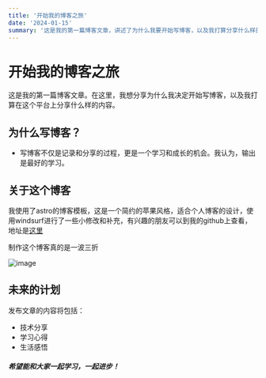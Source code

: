 ```yaml
---
title: '开始我的博客之旅'
date: '2024-01-15'
summary: '这是我的第一篇博客文章，讲述了为什么我要开始写博客，以及我打算分享什么样的内容。'
---
```


# 开始我的博客之旅

这是我的第一篇博客文章。在这里，我想分享为什么我决定开始写博客，以及我打算在这个平台上分享什么样的内容。

## 为什么写博客？

- 写博客不仅是记录和分享的过程，更是一个学习和成长的机会。我认为，输出是最好的学习。

## 关于这个博客

我使用了astro的博客模板，这是一个简约的苹果风格，适合个人博客的设计，使用windsurf进行了一些小修改和补充，有兴趣的朋友可以到我的github上查看，地址是[这里](/blog-images/first-post/blog1.png)

制作这个博客真的是一波三折

![image](https://user-images.githubusercontent.com/70415291/216753115-3a5a2a3f-3c2d-4c2f-8d4b-1cfcf7f2c07c.png)


## 未来的计划

发布文章的内容将包括：

- 技术分享
- 学习心得
- 生活感悟

##### 希望能和大家一起学习，一起进步！